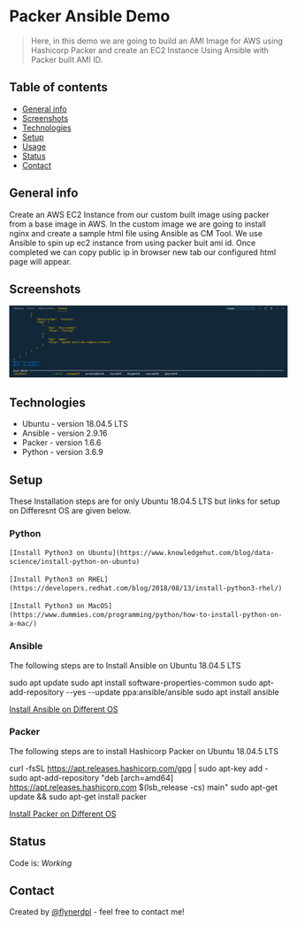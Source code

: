 # Packer Ansible Demo
> Here, in this demo we are going to build an AMI Image for AWS using Hashicorp Packer and create an EC2 Instance Using Ansible with Packer built AMI ID.

## Table of contents
* [General info](#general-info)
* [Screenshots](#screenshots)
* [Technologies](#technologies)
* [Setup](#setup)
* [Usage](#usage)
* [Status](#status)
* [Contact](#contact)

## General info
Create an AWS EC2 Instance from our custom built image using packer from a base image in AWS. In the custom image we are going to install nginx and create a sample html file using Ansible as CM Tool. We use Ansible to spin up ec2 instance from using packer buit ami id. Once completed we can copy public ip in browser new tab our configured html page will appear.   

## Screenshots
![Example screenshot](./img/ec2.PNG)

## Technologies
* Ubuntu  - version 18.04.5 LTS
* Ansible - version 2.9.16
* Packer  - version 1.6.6 
* Python  - version 3.6.9

## Setup
These Installation steps are for only Ubuntu 18.04.5 LTS but links for setup on Differesnt OS are given below.

### Python
```
[Install Python3 on Ubuntu](https://www.knowledgehut.com/blog/data-science/install-python-on-ubuntu)

[Install Python3 on RHEL](https://developers.redhat.com/blog/2018/08/13/install-python3-rhel/)

[Install Python3 on MacOS](https://www.dummies.com/programming/python/how-to-install-python-on-a-mac/)
```
### Ansible

The following steps are to Install Ansible on Ubuntu 18.04.5 LTS

sudo apt update
sudo apt install software-properties-common
sudo apt-add-repository --yes --update ppa:ansible/ansible
sudo apt install ansible

[Install Ansible on Different OS](https://docs.ansible.com/ansible/latest/installation_guide/intro_installation.html)

### Packer

The following steps are to install Hashicorp Packer on Ubuntu 18.04.5 LTS

curl -fsSL https://apt.releases.hashicorp.com/gpg | sudo apt-key add -
sudo apt-add-repository "deb [arch=amd64] https://apt.releases.hashicorp.com $(lsb_release -cs) main"
sudo apt-get update && sudo apt-get install packer

[Install Packer on Different OS](https://learn.hashicorp.com/tutorials/packer/getting-started-install)


## Status
Code is: _Working_ 

## Contact
Created by [@flynerdpl](https://www.flynerd.pl/) - feel free to contact me!